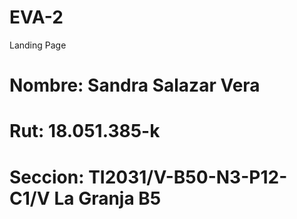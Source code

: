 # EVA-2
Landing Page

# Nombre: Sandra Salazar Vera
# Rut: 18.051.385-k
# Seccion: TI2031/V-B50-N3-P12-C1/V La Granja B5